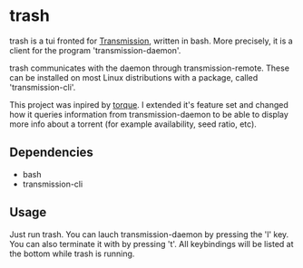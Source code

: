 # trash

trash is a tui fronted for [Transmission](https://transmissionbt.com/), written in bash. More precisely, it is a client for the program 'transmission-daemon'.

trash communicates with the daemon through transmission-remote. These can be installed on most Linux distributions with a package, called 'transmission-cli'.

This project was inpired by [torque](https://github.com/dylanaraps/torque/blob/master/README.md). I extended it's feature set and changed how it queries information from transmission-daemon to be able to display more info about a torrent (for example availability, seed ratio, etc).

## Dependencies

* bash
* transmission-cli

## Usage

Just run trash. You can lauch transmission-daemon by pressing the 'l' key. You can also terminate it with by pressing 't'. All keybindings will be listed at the bottom while trash is running.
